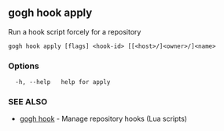## gogh hook apply

Run a hook script forcely for a repository

```
gogh hook apply [flags] <hook-id> [[<host>/]<owner>/]<name>
```

### Options

```
  -h, --help   help for apply
```

### SEE ALSO

* [gogh hook](gogh_hook.md)	 - Manage repository hooks (Lua scripts)

